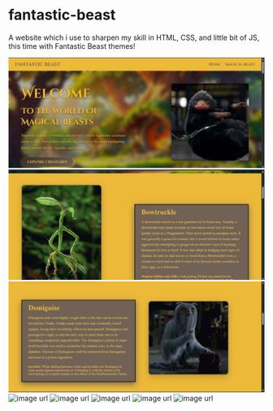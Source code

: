 # fantastic-beast
A website which i use to sharpen my skill in HTML, CSS, and little bit of JS, this time with Fantastic Beast themes!

![image url](https://github.com/d4a-arka/fantastic-beast/blob/e3e4f91accd82ae7ef3413a5a28d641449ef0581/FB%20%231.png)
![image url](https://github.com/d4a-arka/fantastic-beast/blob/3e7029750b04c18adb9d675c193b197d2381ca3c/FB%20%232.png)
![image url](https://github.com/d4a-arka/fantastic-beast/blob/752613da36b261b8eea8b56b229e7ac752b027b8/FB%20%233.png)
![image url]()
![image url]()
![image url]()
![image url]()
![image url]()
